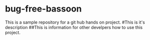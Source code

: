 # bug-free-bassoon
This is a sample repository for a git hub hands on project.
#This is it's description
##This is information for other develpers how to use this project.

